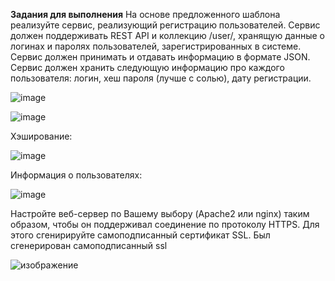 

**Задания для выполнения**
На основе предложенного шаблона реализуйте сервис, реализующий регистрацию пользователей. Сервис должен поддерживать REST API и коллекцию /user/, хранящую данные о логинах и паролях пользователей, зарегистрированных в системе. Сервис должен принимать и отдавать информацию в формате JSON. Сервис должен хранить следующую информацию про каждого пользователя: логин, хеш пароля (лучше с солью), дату регистрации.


![image](https://user-images.githubusercontent.com/51966929/146623111-a4d1bb24-81a0-4bcf-a5a5-c22782c373cf.png)

![image](https://user-images.githubusercontent.com/51966929/146623119-9d40ad1a-9ca0-4552-9328-48d243865a72.png)

Хэширование:

![image](https://user-images.githubusercontent.com/51966929/146623129-b4ab33fd-08a6-4934-ba9a-d5cb46139d7c.png)

Информация о пользователях:

![image](https://user-images.githubusercontent.com/51966929/146623152-92548f50-40b4-4805-a635-bbfdad268511.png)


Настройте веб-сервер по Вашему выбору (Apache2 или nginx) таким образом, чтобы он поддерживал соединение по протоколу HTTPS. Для этого сгенирируйте самоподписанный сертификат SSL. Был сгенерирован самоподписанный ssl


![изображение](https://user-images.githubusercontent.com/51966929/146633708-2e5da715-36b3-4178-b805-0ea756793ba3.png)
